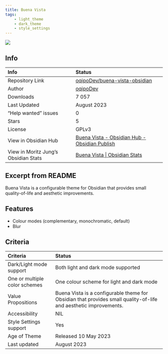 ```yaml
---
title: Buena Vista
tags:
    - light_theme
    - dark_theme
    - style_settings
---
```


<img src="https://raw.githubusercontent.com/oqipoDev/buena-vista-obsidian/refs/heads/master/img/main.png">

## Info
| Info | Status |
| :--- | :--- |
| Repository Link | [oqipoDev/buena-vista-obsidian](https://github.com/oqipoDev/buena-vista-obsidian) |
| Author | [oqipoDev](https://github.com/oqipoDev/) |
| Downloads | 7 057 |
| Last Updated | August 2023 |
| “Help wanted” issues | 0 |
| Stars | 5 |
| License | GPLv3 |
| View in Obsidian Hub | [Buena Vista \- Obsidian Hub \- Obsidian Publish](https://publish.obsidian.md/hub/02+-+Community+Expansions/02.05+All+Community+Expansions/Themes/Buena+Vista) |
| View in Moritz Jung’s Obsidian Stats | [Buena Vista \| Obsidian Stats](https://www.moritzjung.dev/obsidian-stats/themes/buena-vista/) |

## Excerpt from README
Buena Vista is a configurable theme for Obsidian that provides small quality-of-life and aesthetic improvements.

## Features
- Colour modes (complementary, monochromatic, default)
- Blur

## Criteria
| Criteria | Status | 
| :--- | :--- | 
| Dark/Light mode support | Both light and dark mode supported | 
| One or multiple color schemes | One colour scheme for light and dark mode | 
| Value Propositions | Buena Vista is a configurable theme for Obsidian that provides small quality-of-life and aesthetic improvements.  |
| Accessibility | NIL | 
| Style Settings support | Yes | 
| Age of Theme | Released 10 May 2023 | 
| Last updated | August 2023 | 